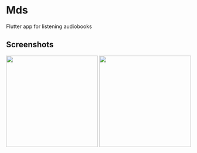 # Mds

Flutter app for listening audiobooks 

## Screenshots
<img src="https://user-images.githubusercontent.com/23215601/182387208-eee73ffe-ed62-4bf3-89bd-22a6d6c7fdd1.png" width="250"/>
<img src="https://user-images.githubusercontent.com/23215601/182387195-af136a64-3d68-4ff5-b34a-fdc601b97c24.png" width="250"/>
